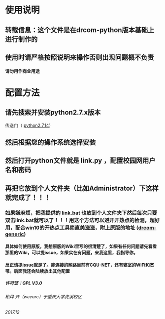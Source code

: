 # 使用说明

## 转载信息：这个文件是在drcom-python版本基础上进行制作的
## 使用时请严格按照说明来操作否则出现问题概不负责
#### 请勿用作商业用途
# 配置方法
## 请先搜索并安装python2.7.x版本
传送门（ [python2.7.14](https://www.python.org/downloads/release/python-2714/)）
## 然后根据您的操作系统选择安装
## 然后打开python文件就是 link.py ，配置校园网用户名和密码
## 再把它放到个人文件夹（比如Administrator）下这样就完成了！！！
### 如果嫌麻烦，把我提供的 link.bat 也放到个人文件夹下然后每次只要双击link.bat就可以了！！！用这个方法可以避开开热点的检测，超好用，配合win10的开热点工具简直美滋滋，附上原版的地址 ([drcom-generic](https://github.com/drcoms/drcom-generic.git))
#### 具体如何使用原版，我想原版的Wiki里写的很清楚了，如果有任何问题请先看看那里的Wiki，可以提issue，如果实在有问题，来我这里，我指导你。
#### 反正请提issue就是了。能连接的网路目前有CQU-NET，还有寝室的WiFi和宽带。后面我还会陆续放出其他配置
##### 许可证：GPL V3.0





###### 彬烨 齐（weearc）于重庆大学虎溪校区
###### 2017.12
